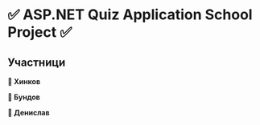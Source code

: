 # ✅ ASP.NET Quiz Application School Project ✅

## Участници
**🚀 Хинков**

**🚀 Бундов**

**🚀 Денислав**
